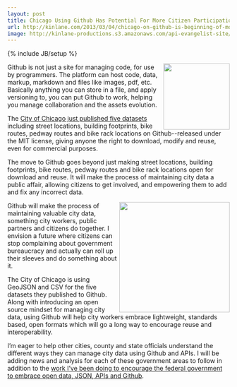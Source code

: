 ```yaml
---
layout: post
title: Chicago Using Github Has Potential For More Citizen Participation in Government
url: http://kinlane.com/2013/03/04/chicago-on-github-is-beginning-of-more-citizen-involvement-in-government/
image: http://kinlane-productions.s3.amazonaws.com/api-evangelist-site/blog/city-of-chicago-detail.jpg
---
```

{% include JB/setup %}
<p>
     <a href="http://digital.cityofchicago.org/" target="_blank"><img src="https://s3.amazonaws.com/kinlane-productions/city/chicago/city-of-chicago-detail.jpg"  width="150" align="right"></a>
</p>
<p>
     Github is not just a site for managing code, for use by programmers. The platform can host code, data, markup, markdown and files like images, pdf, etc. Basically anything you can store in a file, and apply versioning to, you can put Github to work, helping you manage collaboration and the assets evolution.
</p>
<p>
     The <a href="http://digital.cityofchicago.org/index.php/chicago-on-github/">City of Chicago just published five datasets</a> including street locations, building footprints, bike routes, pedway routes and bike rack locations on Github--released under the MIT license, giving anyone the right to download, modify and reuse, even for commercial purposes.
</p>
<p>
     The move to Github goes beyond just making street locations, building footprints, bike routes, pedway routes and bike rack locations open for download and reuse. It will make the process of maintaining city data a public affair, allowing citizens to get involved, and empowering them to add and fix any incorrect data.
</p>
<p>
     <img src="https://s3.amazonaws.com/kinlane-productions/city/chicago/chicago-map-image.gif"  width="250" align="right">
</p>
<p>
     Github will make the process of maintaining valuable city data, something city workers, public partners and citizens do together. I envision a future where citizens can stop complaining about government bureaucracy and actually can roll up their sleeves and do something about it.
</p>
<p>
     The City of Chicago is using GeoJSON and CSV for the five datasets they published to Github. Along with introducing an open source mindset for managing city data, using Github will help city workers embrace lightweight, standards based, open formats which will go a long way to encourage reuse and interoperability.
</p>
<p>
     I’m eager to help other cities, county and state officials understand the different ways they can manage city data using Github and APIs. I will be adding news and analysis for each of these government areas to follow in addition to the <a href="http://www.apievangelist.com/federal_government.php">work I’ve been doing to encourage the federal government to embrace open data, JSON, APIs and Github</a>.
</p>